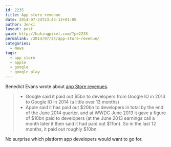 ```yaml
---
id: 2235
title: App store revenue
date: 2014-07-24T23:43:13+01:00
author: Jenxi
layout: post
guid: http://bakingpixel.com/?p=2235
permalink: /2014/07/24/app-store-revenue/
categories:
  - News
tags:
  - app store
  - apple
  - google
  - google play
---
```

Benedict Evans wrote about [app Store revenues](http://ben-evans.com/benedictevans/2014/7/22/app-store-revenue).

>   * Google said it paid out $5bn to developers from Google IO in 2013 to Google IO in 2014 (a little over 13 months)
>   * Apple said it has paid out $20bn to developers in total by the end of the June 2014 quarter, and at WWDC June 2013 it gave a figure of $10bn paid to developers (at the June 2013 earnings call a month later it then said it had paid out $11bn). So in the last 12 months, it paid out roughly $10bn. 

No surprise which platform app developers would want to go for.